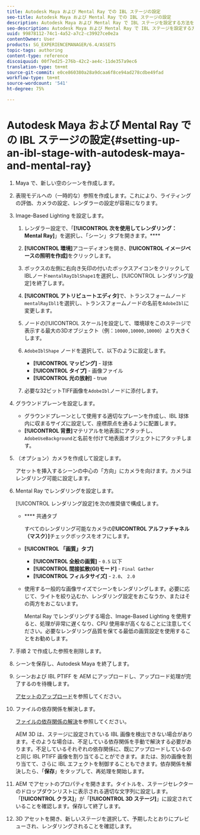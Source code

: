 ```yaml
---
title: Autodesk Maya および Mental Ray での IBL ステージの設定
seo-title: Autodesk Maya および Mental Ray での IBL ステージの設定
description: Autodesk Maya および Mental Ray で IBL ステージを設定する方法を学習します。
seo-description: Autodesk Maya および Mental Ray で IBL ステージを設定する方法を学習します。
uuid: 99878112-74c1-4a52-a7c2-c39927ce0e2a
contentOwner: User
products: SG_EXPERIENCEMANAGER/6.4/ASSETS
topic-tags: authoring
content-type: reference
discoiquuid: 00f7ed25-276b-42c2-ae4c-11de357a9ec6
translation-type: tm+mt
source-git-commit: e0ce860380a28a9dcaa6f8ce94ad278cdbe49fad
workflow-type: tm+mt
source-wordcount: '541'
ht-degree: 75%

---
```



# Autodesk Maya および Mental Ray での IBL ステージの設定{#setting-up-an-ibl-stage-with-autodesk-maya-and-mental-ray}

1. Maya で、新しい空のシーンを作成します。

1. 表現モデルへの（一時的な）参照を作成します。これにより、ライティングの評価、カメラの設定、レンダラーの設定が容易になります。
1. Image-Based Lighting を設定します。

   1. レンダラー設定で、「**[!UICONTROL 次を使用してレンダリング：Mental Ray]**」を選択し、「シーン」タブを開きます。****
   1. **[!UICONTROL 環境]**&#x200B;アコーディオンを開き、**[!UICONTROL イメージベースの照明を作成]**&#x200B;をクリックします。
   1. ボックスの左側に右向き矢印の付いたボックスアイコンをクリックしてIBLノード`mentalRayIblShape1`を選択し、[!UICONTROL レンダリング設定]を終了します。
   1. **[!UICONTROL アトリビュートエディタ]**&#x200B;で、トランスフォームノード`mentalRayIbl1`を選択し、トランスフォームノードの名前を`AdobeIbl`に変更します。

   1. ノードの[!UICONTROL スケール]を設定して、環境球をこのステージで表示する最大の3Dオブジェクト（例：`10000,10000,10000`）より大きくします。
   1. `AdobeIblShape` ノードを選択して、以下のように設定します。

      * **[!UICONTROL マッピング]** - 球体
      * **[!UICONTROL タイプ]** - 画像ファイル
      * **[!UICONTROL 光の放射]** - true
   1. 必要な32ビットTIFF画像を`AdobeIbl`ノードに添付します。


1. グラウンドプレーンを設定します。

   * グラウンドプレーンとして使用する適切なプレーンを作成し、IBL 球体内に収まるサイズに設定して、座標原点を通るように配置します。
   * **[!UICONTROL 背景]**&#x200B;マテリアルを地表面にアタッチし、`AdobeUseBackground`と名前を付けて地表面オブジェクトにアタッチします。

1. （オプション）カメラを作成して設定します。

   アセットを挿入するシーンの中心の「方向」にカメラを向けます。カメラはレンダリング可能に設定します。

1. Mental Ray でレンダリングを設定します。

   [!UICONTROL レンダリング設定]を次の推奨値で構成します。

   * **** 共通タブ

      すべてのレンダリング可能なカメラの&#x200B;**[!UICONTROL アルファチャネル（マスク）]**&#x200B;チェックボックスをオフにします。

   * **[!UICONTROL 「画質」タブ]**

      * **[!UICONTROL 全般の画質]** - `0.5` 以下
      * **[!UICONTROL 間接拡散(GI)モード]** -  `Final Gather`
      * **[!UICONTROL フィルタサイズ]** -  `2.0`、  `2.0`
   * 使用する一般的な画像サイズでシーンをレンダリングします。必要に応じて、ライトを絞り込むか、レンダリング設定をおこなうか、またはその両方をおこないます。

      Mental Ray でレンダリングする場合、Image-Based Lighting を使用すると、処理が非常に遅くなり、CPU 使用率が高くなることに注意してください。必要なレンダリング品質を保てる最低の画質設定を使用することをお勧めします。


1. 手順 2 で作成した参照を削除します。

1. シーンを保存し、Autodesk Maya を終了します。

1. シーンおよび IBL PTIFF を AEM にアップロードし、アップロード処理が完了するのを待機します。

   [アセットのアップロード](/help/assets/managing-assets-touch-ui.md#uploading-assets)を参照してください。

1. ファイルの依存関係を解決します。

   [ファイルの依存関係の解決](/help/sites-classic-ui-authoring/classicui-upload-proc-3d-resolve-dependencies.md)を参照してください。

   AEM 3D は、ステージに設定されている IBL 画像を検出できない場合があります。そのような場合は、不足している依存関係を手動で解決する必要があります。不足しているそれぞれの依存関係に、既にアップロードしているのと同じ IBL PTIFF 画像を割り当てることができます。または、別の画像を割り当てて、さらに IBL エフェクトを制御することもできます。依存関係を解決したら、「**保存**」をタップして、再処理を開始します。

1. AEM でアセットのプロパティを開きます。タイトルを、ステージセレクターのドロップダウンリストに表示される適切な文字列に設定します。「**[!UICONTROL クラス]**」が「**[!UICONTROL 3D ステージ]**」に設定されていることを確認します。保存して終了します。

1. 3D アセットを開き、新しいステージを選択して、予期したとおりにプレビューされ、レンダリングされることを確認します。

